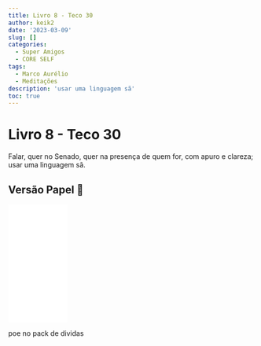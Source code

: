 ```yaml
---
title: Livro 8 - Teco 30
author: keik2
date: '2023-03-09'
slug: []
categories:
  - Super Amigos
  - CORE SELF
tags:
  - Marco Aurélio
  - Meditações
description: 'usar uma linguagem sã'
toc: true
---
```


# Livro 8 - Teco 30 

Falar, quer no Senado, quer na presença de quem for, com apuro e clareza; usar uma linguagem sã.

## Versão Papel :book:
<iframe style="width:120px;height:240px;" marginwidth="0" marginheight="0" scrolling="no" frameborder="0" src="//ws-na.amazon-adsystem.com/widgets/q?ServiceVersion=20070822&OneJS=1&Operation=GetAdHtml&MarketPlace=BR&source=ss&ref=as_ss_li_til&ad_type=product_link&tracking_id=mundodekeika-20&language=pt_BR&marketplace=amazon&region=BR&placement=B092FVY4BB&asins=B092FVY4BB&linkId=37c5ec14221f61f811029aa88b520891&show_border=true&link_opens_in_new_window=true"></iframe>


poe no pack de dividas 

